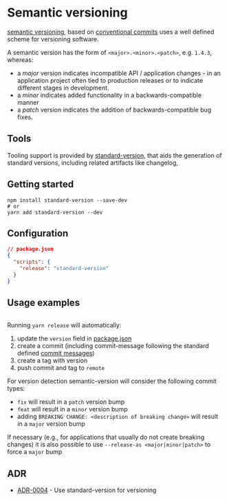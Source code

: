 # Semantic versioning
[semantic versioning](https://semver.org/), based on [conventional commits](https://conventionalcommits.org/) uses a well defined scheme for versioning software.

A semantic version has the form of `<major>.<minor>.<patch>`, e.g. `1.4.3`, whereas:

- a *major* version indicates incompatible API / application changes -
in an application project often tied to production releases or to indicate different stages in development.
- a *minor* indicates added functionality in a backwards-compatible manner
- a *patch* version indicates the addition of backwards-compatible bug fixes.

## Tools

Tooling support is provided by [standard-version](https://github.com/conventional-changelog/standard-version), that aids the generation of standard versions, including related artifacts like changelog,

## Getting started

```shell
npm install standard-version --save-dev
# or
yarn add standard-version --dev
```

## Configuration

```json
// package.json
{
  "scripts": {
    "release": "standard-version"
  }
}
```

## Usage examples

```shell
```

Running `yarn release` will automatically:
1. update the `version` field in [package.json](package.json)
2. create a commit (including commit-message following the standard defined [commit messages](#commit-messages))
3. create a tag with version
4. push commit and tag to `remote`

For version detection semantic-version will consider the following commit types:
- `fix` will result in a `patch` version bump
- `feat` will result in a `minor` version bump
- adding `BREAKING CHANGE: <description of breaking change>` will result in a `major` version bump

If necessary (e.g., for applications that usually do not create breaking changes) it is also possible to use `--release-as <major|minor|patch>` to force a `major` bump

## ADR
- [ADR-0004](0004-use-standard-version-for-versioning.md) - Use standard-version for versioning
